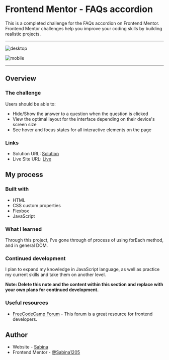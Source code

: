 # Frontend Mentor - FAQs accordion

This is a completed challenge for the FAQs accordion on Frontend Mentor. Frontend Mentor challenges help you improve your coding skills by building realistic projects. <br> 
<hr>

![desktop](https://github.com/Sabina1205/Frontend-mentor-challenges/assets/96692767/3bd92b20-3d76-4a25-8079-7e8e6a6f5a07) 

![mobile](https://github.com/Sabina1205/Frontend-mentor-challenges/assets/96692767/fd5810ff-c2e8-4e6d-8f5a-f6480a6205a3)
<hr>

## Overview

### The challenge

Users should be able to:

- Hide/Show the answer to a question when the question is clicked
- View the optimal layout for the interface depending on their device's screen size
- See hover and focus states for all interactive elements on the page

### Links

- Solution URL: [Solution](https://blog-preview-card-three.vercel.app/)
- Live Site URL: [Live](https://blog-preview-card-three.vercel.app/)

## My process

### Built with

- HTML
- CSS custom properties
- Flexbox
- JavaScript

### What I learned

Through this project, I've gone through of process of using forEach method, and in general DOM.

### Continued development

I plan to expand my knowledge in JavaScript language, as well as practice my current skills and take them on another level.

**Note: Delete this note and the content within this section and replace with your own plans for continued development.**

### Useful resources

- [FreeCodeCamp Forum](https://forum.freecodecamp.org/) - This forum is a great resource for frontend developers.

## Author

- Website - [Sabina](https://sabina1205.github.io/personal-website/)
- Frontend Mentor - [@Sabina1205](https://www.frontendmentor.io/home)
